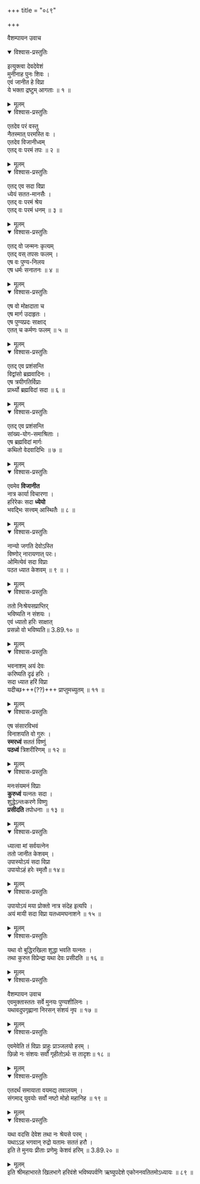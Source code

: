 +++
title = "०८९"

+++

वैशम्पायन उवाच

<details open><summary>विश्वास-प्रस्तुतिः</summary>

इत्युक्त्वा देवदेवेशं  
मुनीनाह पुनः शिवः ।  
एवं जानीत हे विप्रा  
ये भक्ता द्रष्टुम् आगताः ॥ १ ॥
</details>

<details><summary>मूलम्</summary>

वैशम्पायन उवाच  
इत्युक्त्वा देवदेवेशं मुनीनाह पुनः शिवः ।  
एवं जानीत हे विप्रा ये भक्ता द्रष्टुमागताः ॥ १ ॥
</details>

<details open><summary>विश्वास-प्रस्तुतिः</summary>

एतदेव परं वस्तु  
नैतस्मात् परमस्ति वः ।  
एतदेव विजानीध्वम्  
एतद् वः परमं तपः ॥ २ ॥
</details>

<details><summary>मूलम्</summary>

एतदेव परं वस्तु नैतस्मात् परमस्ति वः ।  
एतदेव विजानीध्वमेतद् वः परमं तपः ॥ २ ॥
</details>

<details open><summary>विश्वास-प्रस्तुतिः</summary>

एतद् एव सदा विप्रा  
ध्येयं सतत-मानसैः ।  
एतद् वः परमं श्रेय  
एतद् वः परमं धनम् ॥ ३ ॥
</details>

<details><summary>मूलम्</summary>

एतदेव सदा विप्रा ध्येयं सततमानसैः ।  
एतद् वः परमं श्रेय एतद् वः परमं धनम् ॥ ३ ॥
</details>

<details open><summary>विश्वास-प्रस्तुतिः</summary>

एतद् वो जन्मनः कृत्यम्  
एतद् वस् तपसः फलम् ।  
एष वः पुण्य-निलय  
एष धर्मः सनातनः ॥ ४ ॥
</details>

<details><summary>मूलम्</summary>

एतद् वो जन्मनः कृत्यमेतद् वस्तपसः फलम् ।  
एष वः पुण्यनिलय एष धर्मः सनातनः ॥ ४ ॥
</details>

<details open><summary>विश्वास-प्रस्तुतिः</summary>

एष वो मोक्षदाता च  
एष मार्ग उदाहृतः ।  
एष पुण्यप्रदः साक्षाद्  
एतत् च कर्मणः फलम् ॥ ५ ॥
</details>

<details><summary>मूलम्</summary>

एष वो मोक्षदाता च एष मार्ग उदाहृतः ।  
एष पुण्यप्रदः साक्षादेतत् च कर्मणः फलम् ॥ ५ ॥
</details>

<details open><summary>विश्वास-प्रस्तुतिः</summary>

एतद् एव प्रशंसन्ति  
विद्वांसो ब्रह्मवादिनः ।  
एष त्रयीगतिर्विप्राः  
प्रार्थ्यो ब्रह्मविदां सदा ॥ ६ ॥
</details>

<details><summary>मूलम्</summary>

एतदेव प्रशंसन्ति विद्वांसो ब्रह्मवादिनः ।  
एष त्रयीगतिर्विप्राः प्रार्थ्यो ब्रह्मविदां सदा ॥ ६ ॥
</details>

<details open><summary>विश्वास-प्रस्तुतिः</summary>

एतद् एव प्रशंसन्ति  
सांख्य-योग-समाश्रिताः ।  
एष ब्रह्मविदां मार्गः  
कथितो वेदवादिभिः ॥ ७ ॥
</details>

<details><summary>मूलम्</summary>

एतदेव प्रशंसन्ति सांख्ययोगसमाश्रिताः ।  
एष ब्रह्मविदां मार्गः कथितो वेदवादिभिः ॥ ७ ॥
</details>

<details open><summary>विश्वास-प्रस्तुतिः</summary>

एवमेव **विजानीत**  
नात्र कार्या विचारणा ।  
हरिरेकः सदा **ध्येयो**  
भवद्भिः सत्त्वम् आस्थितैः ॥ ८ ॥
</details>

<details><summary>मूलम्</summary>

एवमेव विजानीत नात्र कार्या विचारणा ।  
हरिरेकः सदा ध्येयो भवद्भिः सत्त्वमास्थितैः ॥ ८ ॥
</details>

<details open><summary>विश्वास-प्रस्तुतिः</summary>

नान्यो जगति देवोऽस्ति  
विष्णोर् नारायणात् परः।  
ओमित्येवं सदा विप्राः  
पठत ध्यात केशवम् ॥ ९ ॥ ।
</details>

<details><summary>मूलम्</summary>

नान्यो जगति देवोऽस्ति विष्णोर्नारायणात्परः।  
ओमित्येवं सदा विप्राः पठत ध्यात केशवम् ॥ ९ ॥ ।
</details>

<details open><summary>विश्वास-प्रस्तुतिः</summary>

ततो निःश्रेयसप्राप्तिर्  
भविष्यति न संशयः ।  
एवं ध्यातो हरिः साक्षात्  
प्रसन्नो वो भविष्यति॥ 3.89.१० ॥
</details>

<details><summary>मूलम्</summary>

ततो निःश्रेयसप्राप्तिर्भविष्यति न संशयः ।  
एवं ध्यातो हरिः साक्षात्प्रसन्नो वो भविष्यति॥ 3.89.१० ॥
</details>

<details open><summary>विश्वास-प्रस्तुतिः</summary>

भवनाशम् अयं देवः  
करिष्यति दृढं हरिः ।  
सदा ध्यात हरिं विप्रा  
यदीच्छ+++(??)+++ प्राप्तुमच्युतम् ॥ ११ ॥
</details>

<details><summary>मूलम्</summary>

भवनाशमयं देवः करिष्यति दृढं हरिः ।  
सदा ध्यात हरिं विप्रा यदीच्छ प्राप्तुमच्युतम् ॥ ११ ॥
</details>

<details open><summary>विश्वास-प्रस्तुतिः</summary>

एष संसारविभवं  
विनाशयति वो गुरुः ।  
**स्मरध्वं** सततं विष्णुं  
**पठध्वं** त्रिशरीरिणम् ॥ १२ ॥
</details>

<details><summary>मूलम्</summary>

एष संसारविभवं विनाशयति वो गुरुः ।  
स्मरध्वं सततं विष्णुं पठध्वं त्रिशरीरिणम् ॥ १२ ॥
</details>

<details open><summary>विश्वास-प्रस्तुतिः</summary>

मनःसंयमनं विप्राः  
**कुरुध्वं** यत्नतः सदा ।  
शुद्धेऽन्तःकरणे विष्णुः  
**प्रसीदति** तपोधनाः ॥ १३ ॥
</details>

<details><summary>मूलम्</summary>

मनःसंयमनं विप्राः कुरुध्वं यत्नतः सदा ।  
शुद्धेऽन्तःकरणे विष्णुः प्रसीदति तपोधनाः ॥ १३ ॥
</details>

<details open><summary>विश्वास-प्रस्तुतिः</summary>

ध्यात्वा मां सर्वयत्नेन  
ततो जानीत केशवम् ।  
उपास्योऽयं सदा विप्रा  
उपायोऽहं हरेः स्मृतौ॥ १४॥
</details>

<details><summary>मूलम्</summary>

ध्यात्वा मां सर्वयत्नेन ततो जानीत केशवम् ।  
उपास्योऽहं सदा विप्रा उपास्येऽस्मिन् हरी स्मृतः॥ १४॥  
+++("उपास्योऽयं सदा विप्रा उपायोऽहं हरेः स्मृतौ" इति रहस्यत्रसारे पाठः)+++
</details>

<details open><summary>विश्वास-प्रस्तुतिः</summary>

उपायोऽयं मया प्रोक्तो नात्र संदेह इत्यपि ।  
अयं मायी सदा विप्रा यतध्वमघनाशने ॥ १५ ॥
</details>

<details><summary>मूलम्</summary>

उपायोऽयं मया प्रोक्तो नात्र संदेह इत्यपि ।  
अयं मायी सदा विप्रा यतध्वमघनाशने ॥ १५ ॥
</details>

<details open><summary>विश्वास-प्रस्तुतिः</summary>

यथा वो बुद्धिरखिला शुद्धा भवति यत्नतः ।  
तथा कुरुत विप्रेन्द्रा यथा देवः प्रसीदति ॥ १६ ॥
</details>

<details><summary>मूलम्</summary>

यथा वो बुद्धिरखिला शुद्धा भवति यत्नतः ।  
तथा कुरुत विप्रेन्द्रा यथा देवः प्रसीदति ॥ १६ ॥
</details>

<details open><summary>विश्वास-प्रस्तुतिः</summary>

वैशम्पायन उवाच  
एवमुक्तास्ततः सर्वे मुनयः पुण्यशीलिनः ।  
यथावदुपगृह्णाना निरसन् संशयं नृप ॥ १७ ॥
</details>

<details><summary>मूलम्</summary>

वैशम्पायन उवाच  
एवमुक्तास्ततः सर्वे मुनयः पुण्यशीलिनः ।  
यथावदुपगृह्णाना निरसन् संशयं नृप ॥ १७ ॥
</details>

<details open><summary>विश्वास-प्रस्तुतिः</summary>

एवमेवेति तं विप्राः प्राहुः प्राञ्जलयो हरम् ।  
छिन्नो नः संशयः सर्वो गृहीतोऽर्थः स तादृशः॥ १८ ॥
</details>

<details><summary>मूलम्</summary>

एवमेवेति तं विप्राः प्राहुः प्राञ्जलयो हरम् ।  
छिन्नो नः संशयः सर्वो गृहीतोऽर्थः स तादृशः॥ १८ ॥
</details>

<details open><summary>विश्वास-प्रस्तुतिः</summary>

एतदर्थं समायाता वयमद्य तवालयम् ।  
संगमाद् युवयोः सर्वो नष्टो मोहो महानिह ॥ १९ ॥
</details>

<details><summary>मूलम्</summary>

एतदर्थं समायाता वयमद्य तवालयम् ।  
संगमाद् युवयोः सर्वो नष्टो मोहो महानिह ॥ १९ ॥
</details>

<details open><summary>विश्वास-प्रस्तुतिः</summary>

यथा वदसि देवेश तथा नः श्रेयसे परम् ।  
यथाऽऽह भगवान् रुद्रो यतामः सततं हरौ ।  
इति ते मुनयः प्रीताः प्रणेमुः केशवं हरिम् ॥ 3.89.२० ॥
</details>

<details><summary>मूलम्</summary>

यथा वदसि देवेश तथा नः श्रेयसे परम् ।  
यथाऽऽह भगवान् रुद्रो यतामः सततं हरौ ।  
इति ते मुनयः प्रीताः प्रणेमुः केशवं हरिम् ॥ 3.89.२० ॥
</details>
इति श्रीमहाभारते खिलभागे हरिवंशे भविष्यपर्वणि ऋष्युपदेशे एकोननवतितमोऽध्यायः ॥ ८९ ॥